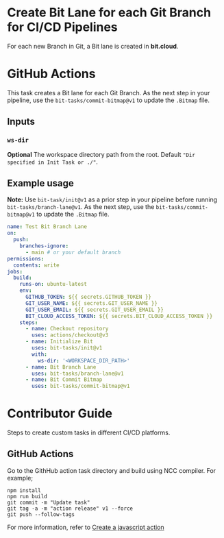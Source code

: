# Create Bit Lane for each Git Branch for CI/CD Pipelines
For each new Branch in Git, a Bit lane is created in **bit.cloud**.

# GitHub Actions

This task creates a Bit lane for each Git Branch. As the next step in your pipeline, use the `bit-tasks/commit-bitmap@v1` to update the `.Bitmap` file.

## Inputs

### `ws-dir`

**Optional** The workspace directory path from the root. Default `"Dir specified in Init Task or ./"`.

## Example usage

**Note:** Use `bit-task/init@v1` as a prior step in your pipeline before running `bit-tasks/branch-lane@v1`. As the next step, use the `bit-tasks/commit-bitmap@v1` to update the `.Bitmap` file.

```yaml
name: Test Bit Branch Lane
on:
  push:
    branches-ignore:
      - main # or your default branch
permissions:
  contents: write
jobs:
  build:
    runs-on: ubuntu-latest
    env:
      GITHUB_TOKEN: ${{ secrets.GITHUB_TOKEN }}
      GIT_USER_NAME: ${{ secrets.GIT_USER_NAME }}
      GIT_USER_EMAIL: ${{ secrets.GIT_USER_EMAIL }}
      BIT_CLOUD_ACCESS_TOKEN: ${{ secrets.BIT_CLOUD_ACCESS_TOKEN }}
    steps:
      - name: Checkout repository
        uses: actions/checkout@v3
      - name: Initialize Bit
        uses: bit-tasks/init@v1
        with:
          ws-dir: '<WORKSPACE_DIR_PATH>'
      - name: Bit Branch Lane
        uses: bit-tasks/branch-lane@v1
      - name: Bit Commit Bitmap
        uses: bit-tasks/commit-bitmap@v1
```

# Contributor Guide

Steps to create custom tasks in different CI/CD platforms.

## GitHub Actions

Go to the GithHub action task directory and build using NCC compiler. For example;

```
npm install
npm run build
git commit -m "Update task"
git tag -a -m "action release" v1 --force
git push --follow-tags
```

For more information, refer to [Create a javascript action](https://docs.github.com/en/actions/creating-actions/creating-a-javascript-action)
